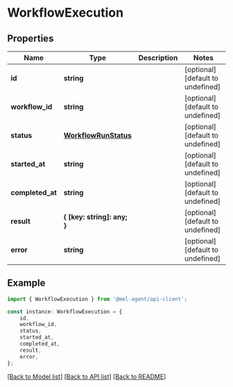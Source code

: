 # WorkflowExecution


## Properties

Name | Type | Description | Notes
------------ | ------------- | ------------- | -------------
**id** | **string** |  | [optional] [default to undefined]
**workflow_id** | **string** |  | [optional] [default to undefined]
**status** | [**WorkflowRunStatus**](WorkflowRunStatus.md) |  | [optional] [default to undefined]
**started_at** | **string** |  | [optional] [default to undefined]
**completed_at** | **string** |  | [optional] [default to undefined]
**result** | **{ [key: string]: any; }** |  | [optional] [default to undefined]
**error** | **string** |  | [optional] [default to undefined]

## Example

```typescript
import { WorkflowExecution } from '@mel-agent/api-client';

const instance: WorkflowExecution = {
    id,
    workflow_id,
    status,
    started_at,
    completed_at,
    result,
    error,
};
```

[[Back to Model list]](../README.md#documentation-for-models) [[Back to API list]](../README.md#documentation-for-api-endpoints) [[Back to README]](../README.md)
